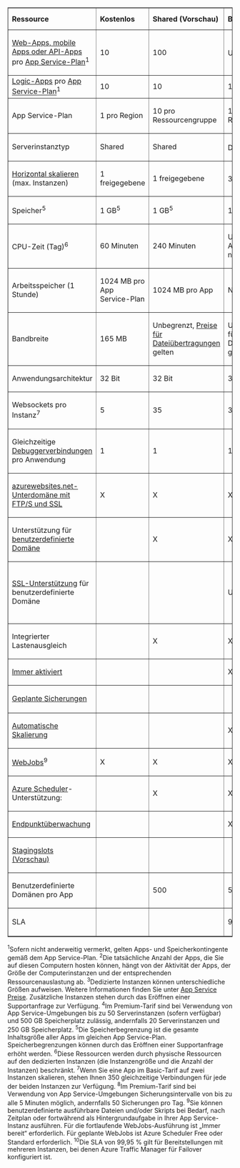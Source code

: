 <table cellspacing="0" border="1">
<tr>
   <th align="left" valign="middle">Ressource</th>
   <th align="left" valign="middle">Kostenlos</th>
   <th align="left" valign="middle">Shared (Vorschau)</th>
   <th align="left" valign="middle">Basic</th>
   <th align="left" valign="middle">Standard</th>
   <th align="left" valign="middle">Premium (Vorschau)</th>
</tr>
<tr>
   <td valign="middle"><p>
   <a href="/documentation/services/app-service/">Web-Apps, mobile Apps oder API-Apps</a> pro <a href="/documentation/articles/web-sites-web-hosting-plan-overview/"> App Service-Plan</a><sup>1</sup></p></td>
   <td valign="middle"><p>10</p></td>
   <td valign="middle"><p>100</p></td>
   <td valign="middle">Unbegrenzt<sup>2</sup></td>
   <td valign="middle">Unbegrenzt<sup>2</sup></td>
   <td valign="middle">Unbegrenzt<sup>2</sup></td>
</tr>
<tr>
   <td valign="middle">
   <a href="/documentation/services/app-service/">Logic-Apps</a> pro <a href="/documentation/articles/web-sites-web-hosting-plan-overview/">App Service-Plan</a><sup>1</sup></td>
   <td valign="middle">10</td>
   <td valign="middle">10</td>
   <td valign="middle">10</td>
   <td valign="middle">20 pro Kern</td>
   <td valign="middle">20 pro Kern</td>
</tr>
<tr>
   <td valign="middle"><p>App Service-Plan</a></p></td>
   <td valign="middle"><p>1 pro Region</p></td>
   <td valign="middle"><p>10 pro Ressourcengruppe</p></td>
   <td valign="middle"><p>10 pro Ressourcengruppe</p></td>
   <td valign="middle"><p>10 pro Ressourcengruppe</p></td>
   <td valign="middle"><p>10 pro Ressourcengruppe</p></td>
</tr>
<tr>
   <td valign="middle"><p>Serverinstanztyp</p></td>
   <td valign="middle"><p>Shared
</p></td>
   <td valign="middle"><p>Shared
</p></td>
   <td valign="middle"><p>Dediziert<sup>3</sup></p></td>
   <td valign="middle"><p>Dediziert<sup>3</sup></p></td>
   <td valign="middle"><p>Dediziert<sup>3</sup></p></td>
</tr>
<tr>
   <td valign="middle"><p><a href="/documentation/articles/web-sites-scale/">Horizontal skalieren</a> (max. Instanzen)</p></td>
   <td valign="middle"><p>1 freigegebene</p></td>
   <td valign="middle"><p>1 freigegebene</p></td>
   <td valign="middle"><p>3 dedizierte<sup>3</sup></p></td>
   <td valign="middle"><p>10 dedizierte<sup>3</sup></p></td>
   <td valign="middle"><p>50 dedizierte<sup>3,4</sup></p></td>
</tr>
<tr>
   <td valign="middle"><p>Speicher<sup>5</sup></p></td>
   <td valign="middle"><p>1 GB<sup>5</sup></p></td>
   <td valign="middle"><p>1 GB<sup>5</sup></p></td>
   <td valign="middle"><p>10 GB<sup>5</sup></p></td>
   <td valign="middle"><p>50 GB<sup>5</sup></p></td>
   <td valign="middle"><p>500 GB<sup>4,5</sup></p></td>
</tr>
<tr>
   <td valign="middle"><p>CPU-Zeit (Tag)<sup>6</sup></p></td>
   <td valign="middle"><p>60 Minuten</p></td>
   <td valign="middle"><p>240 Minuten</p></td>
   <td valign="middle"><p>Unbegrenzt, Abrechnung zu normalen <a href="/pricing/details/app-service/">Preisen</a></p></td>
   <td valign="middle"><p>Unbegrenzt, normal zu bezahlen</p></td>
   <td valign="middle"><p>Unbegrenzt, normal zu bezahlen</p></td>
</tr>
<tr>
   <td valign="middle"><p>Arbeitsspeicher (1 Stunde)</p></td>
   <td valign="middle"><p>1024 MB pro App Service-Plan</p></td>
   <td valign="middle"><p>1024 MB pro App</p></td>
   <td valign="middle"><p>N/V</p></td>
   <td valign="middle"><p>N/V</p></td>
   <td valign="middle"><p>N/V</p></td>
</tr>
<tr>
   <td valign="middle"><p>Bandbreite</p></td>
   <td valign="middle"><p>165 MB</p></td>
   <td valign="middle"><p>Unbegrenzt, <a href="/pricing/details/data-transfers/">Preise für Dateiübertragungen</a> gelten</p></td>
   <td valign="middle"><p>Unbegrenzt, Preise für Dateiübertragungen gelten</p></td>
   <td valign="middle"><p>Unbegrenzt, Preise für Dateiübertragungen gelten</p></td>
   <td valign="middle"><p>Unbegrenzt, Preise für Dateiübertragungen gelten</p></td>
</tr><tr>
   <td valign="middle"><p>Anwendungsarchitektur</p></td>
   <td valign="middle"><p>32 Bit</p></td>
   <td valign="middle"><p>32 Bit</p></td>
   <td valign="middle"><p>32 Bit/64 Bit</p></td>
   <td valign="middle"><p>32 Bit/64 Bit</p></td>
   <td valign="middle"><p>32 Bit/64 Bit</p></td> 
</tr>
<tr>
   <td valign="middle" style="height: 24px"><p>Websockets pro Instanz<sup>7</sup></p></td>
   <td valign="middle" style="height: 24px"><p>5</p></td>
   <td valign="middle" style="height: 24px"><p>35</p></td>
   <td valign="middle" style="height: 24px"><p>350</p></td>
   <td valign="middle" style="height: 24px"><p>Unbegrenzt</p></td>
   <td valign="middle" style="height: 24px"><p>Unbegrenzt</p></td>
</tr><tr>
   <td valign="middle"><p>Gleichzeitige <a href="/documentation/articles/web-sites-dotnet-troubleshoot-visual-studio/">Debuggerverbindungen</a> pro Anwendung</p></td>
   <td valign="middle"><p>1</p></td>
   <td valign="middle"><p>1</p></td>
   <td valign="middle"><p>1</p></td>
   <td valign="middle"><p>5</p></td>
   <td valign="middle"><p>5</p></td>
</tr><tr>
   <td valign="middle"><p><a href="/documentation/articles/web-sites-configure-ssl-certificate/">azurewebsites.net-Unterdomäne mit FTP/S und SSL</a></p></td>
   <td valign="middle"><p>X</p></td>
   <td valign="middle"><p>X</p></td>
   <td valign="middle"><p>X</p></td>
   <td valign="middle"><p>X</p></td>
   <td valign="middle"><p>X</p></td>
</tr><tr>
   <td valign="middle"><p>Unterstützung für <a href="/documentation/articles/web-sites-custom-domain-name/">benutzerdefinierte Domäne</a></p></td>
   <td valign="middle"><p></p></td>
   <td valign="middle"><p>X</p></td>
   <td valign="middle"><p>X</p></td>
   <td valign="middle"><p>X</p></td>
   <td valign="middle"><p>X</p></td>
</tr><tr>
   <td valign="middle"><p><a href="/documentation/articles/web-sites-configure-ssl-certificate/">SSL-Unterstützung</a> für benutzerdefinierte Domäne</p></td>
   <td valign="middle"><p></p></td>
   <td valign="middle"><p></p></td>
   <td valign="middle"><p>Unbegrenzt</p></td>
   <td valign="middle"><p>Unbegrenzt, 5 SNI SSL-Verbindungen und 1 IP-SSL-Verbindung inbegriffen</p></td>
   <td valign="middle"><p>Unbegrenzt, 5 SNI SSL-Verbindungen und 1 IP-SSL-Verbindung inbegriffen</p></td>
</tr><tr>
   <td valign="middle"><p>Integrierter Lastenausgleich</p></td>
   <td valign="middle"><p></p></td>
   <td valign="middle"><p>X</p></td>
   <td valign="middle"><p>X</p></td>
   <td valign="middle"><p>X</p></td>
   <td valign="middle"><p>X</p></td>
</tr><tr>
   <td valign="middle"><p><a href="/documentation/articles/web-sites-configure/">Immer aktiviert</a></p></td>
   <td valign="middle"><p></p></td>
   <td valign="middle"><p></p></td>
   <td valign="middle"><p>X</p></td>
   <td valign="middle"><p>X</p></td>
   <td valign="middle"><p>X</p></td>
</tr>
<tr>
   <td valign="middle" style="height: 23px"><p><a href="/documentation/articles/web-sites-backup/">Geplante Sicherungen</a></p></td>
   <td valign="middle" style="height: 23px"><p></p></td>
   <td valign="middle" style="height: 23px"><p></p></td>
   <td valign="middle" style="height: 23px"><p></p></td>
   <td valign="middle" style="height: 23px"><p>Einmal pro Tag</p></td>
   <td valign="middle" style="height: 23px"><p>Alle 5 Minuten<sup>8</sup></p></td>
</tr><tr>
   <td valign="middle"><p><a href="/documentation/articles/web-sites-scale/">Automatische Skalierung</a></p></td>
   <td valign="middle"><p></p></td>
   <td valign="middle"><p></p></td>
   <td valign="middle"><p>X</p></td>
   <td valign="middle"><p>X</p></td>
   <td valign="middle"><p>X</p></td>
</tr><tr>
   <td valign="middle" style="height: 26px"><p><a href="/documentation/articles/web-sites-create-web-jobs/">WebJobs</a><sup>9</sup></p></td>
   <td valign="middle" style="height: 26px"><p>X</p></td>
   <td valign="middle" style="height: 26px"><p>X</p></td>
   <td valign="middle" style="height: 26px"><p>X</p></td>
   <td valign="middle" style="height: 26px"><p>X</p></td>
   <td valign="middle" style="height: 26px"><p>X</p></td>
</tr>
<tr>
   <td valign="middle"><p><a href="/services/scheduler/">Azure Scheduler</a>-Unterstützung:</p></td>
   <td valign="middle"><p></p></td>
   <td valign="middle"><p>X</p></td>
   <td valign="middle"><p>X</p></td>
   <td valign="middle"><p>X</p></td>
   <td valign="middle"><p>X</p></td>
</tr><tr>
   <td valign="middle" style="height: 23px"><p><a href="/documentation/articles/web-sites-monitor/">Endpunktüberwachung</a></p></td>
   <td valign="middle" style="height: 23px"><p></p></td>
   <td valign="middle" style="height: 23px"><p></p></td>
   <td valign="middle" style="height: 23px"><p>X</p></td>
   <td valign="middle" style="height: 23px"><p>X</p></td>
   <td valign="middle" style="height: 23px"><p>X</p></td>
</tr>
<tr>
   <td valign="middle"><p><a href="/documentation/articles/web-sites-staged-publishing/">Stagingslots (Vorschau)</a></p></td>
   <td valign="middle"><p>&#160;</p></td>
   <td valign="middle"><p>&#160;</p></td>
   <td valign="middle"><p>&#160;</p></td>
   <td valign="middle"><p>5</p></td>
   <td valign="middle"><p>20</p></td>
</tr>
<tr>
   <td valign="middle"><p>Benutzerdefinierte Domänen pro App</a></p></td>
   <td valign="middle"><p>&#160;</p></td>
   <td valign="middle"><p>500</p></td>
   <td valign="middle"><p>500</p></td>
   <td valign="middle"><p>500</p></td>
   <td valign="middle"><p>500</p></td>
</tr>
<tr>
   <td valign="middle"><p>SLA</p></td>
   <td valign="middle">&#160;</td>
   <td valign="middle"><p>&#160;</p></td>
   <td valign="middle"><p>99,9 %</p></td>
   <td valign="middle"><p>99,95 %<sup>10</sup></p></td>
   <td valign="middle"><p>99,95 %<sup>10</sup></p></td>
</tr>
</table>

<sup>1</sup>Sofern nicht anderweitig vermerkt, gelten Apps- und Speicherkontingente gemäß dem App Service-Plan. <sup>2</sup>Die tatsächliche Anzahl der Apps, die Sie auf diesen Computern hosten können, hängt von der Aktivität der Apps, der Größe der Computerinstanzen und der entsprechenden Ressourcenauslastung ab. <sup>3</sup>Dedizierte Instanzen können unterschiedliche Größen aufweisen. Weitere Informationen finden Sie unter [App Service Preise](/pricing/details/app-service/). Zusätzliche Instanzen stehen durch das Eröffnen einer Supportanfrage zur Verfügung. <sup>4</sup>Im Premium-Tarif sind bei Verwendung von App Service-Umgebungen bis zu 50 Serverinstanzen (sofern verfügbar) und 500 GB Speicherplatz zulässig, andernfalls 20 Serverinstanzen und 250 GB Speicherplatz. <sup>5</sup>Die Speicherbegrenzung ist die gesamte Inhaltsgröße aller Apps im gleichen App Service-Plan. Speicherbegrenzungen können durch das Eröffnen einer Supportanfrage erhöht werden. <sup>6</sup>Diese Ressourcen werden durch physische Ressourcen auf den dedizierten Instanzen (die Instanzengröße und die Anzahl der Instanzen) beschränkt. <sup>7</sup>Wenn Sie eine App im Basic-Tarif auf zwei Instanzen skalieren, stehen Ihnen 350 gleichzeitige Verbindungen für jede der beiden Instanzen zur Verfügung. <sup>8</sup>Im Premium-Tarif sind bei Verwendung von App Service-Umgebungen Sicherungsintervalle von bis zu alle 5 Minuten möglich, andernfalls 50 Sicherungen pro Tag. <sup>9</sup>Sie können benutzerdefinierte ausführbare Dateien und/oder Skripts bei Bedarf, nach Zeitplan oder fortwährend als Hintergrundaufgabe in Ihrer App Service-Instanz ausführen. Für die fortlaufende WebJobs-Ausführung ist „Immer bereit“ erforderlich. Für geplante WebJobs ist Azure Scheduler Free oder Standard erforderlich. <sup>10</sup>Die SLA von 99,95 % gilt für Bereitstellungen mit mehreren Instanzen, bei denen Azure Traffic Manager für Failover konfiguriert ist.

<!---HONumber=July15_HO4-->